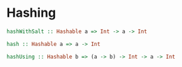 Hashing
=======

```haskell
hashWithSalt :: Hashable a => Int -> a -> Int
```

```haskell
hash :: Hashable a => a -> Int
```

```haskell
hashUsing :: Hashable b => (a -> b) -> Int -> a -> Int
```
